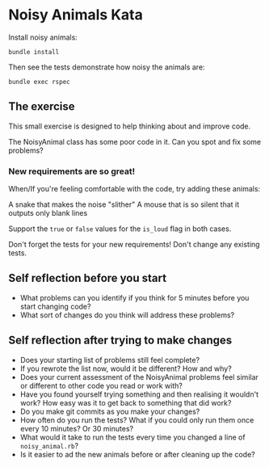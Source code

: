 # Noisy Animals Kata

Install noisy animals:

```
bundle install
```

Then see the tests demonstrate how noisy the animals are:

```
bundle exec rspec
```

## The exercise
This small exercise is designed to help thinking about and improve code.

The NoisyAnimal class has some poor code in it. Can you spot and fix some problems?

### New requirements are so great!
When/If you're feeling comfortable with the code, try adding these animals:

A snake that makes the noise "slither"
A mouse that is so silent that it outputs only blank lines

Support the `true` or `false` values for the `is_loud` flag in both cases.

Don't forget the tests for your new requirements! Don't change any existing tests.

## Self reflection before you start
- What problems can you identify if you think for 5 minutes before you start changing code?
- What sort of changes do you think will address these problems?

## Self reflection after trying to make changes
- Does your starting list of problems still feel complete?
- If you rewrote the list now, would it be different? How and why?
- Does your current assessment of the NoisyAnimal problems feel similar or different to other code you read or work with?
- Have you found yourself trying something and then realising it wouldn't work? How easy was it to get back to something that did work?
- Do you make git commits as you make your changes?
- How often do you run the tests? What if you could only run them once every 10 minutes? Or 30 minutes?
- What would it take to run the tests every time you changed a line of `noisy_animal.rb`?
- Is it easier to ad the new animals before or after cleaning up the code?
